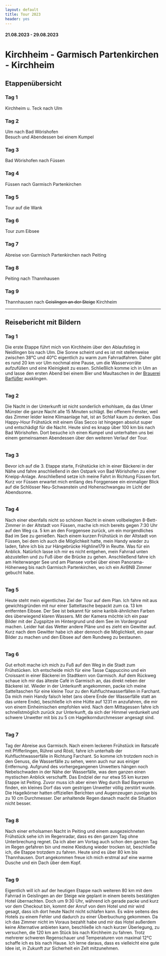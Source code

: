 ```yaml
---
layout: default
title: Tour 2023
header: yes
---
```


#### 21.08.2023 - 29.08.2023

# Kirchheim - Garmisch Partenkirchen - Kirchheim

## Etappenübersicht

### Tag 1

Kirchheim u. Teck nach Ulm

### Tag 2

Ulm nach Bad Wörishofen\
Besuch und Abendessen bei einem Kumpel

### Tag 3

Bad Wörishofen nach Füssen

### Tag 4

Füssen nach Garmisch Partenkirchen

### Tag 5

Tour auf die Wank

### Tag 6

Tour zum Eibsee

### Tag 7

Abreise von Garmisch Partenkirchen nach Peiting

### Tag 8

Peiting nach Thannhausen

### Tag 9

Thannhausen nach ~~Geislingen an der Steige~~ Kirchheim

---

## Reisebericht mit Bildern

### Tag 1

Die erste Etappe führt mich von Kirchheim über den Ablaufstieg in Neidlingen bis nach Ulm. Die Sonne scheint und es ist mit stellenweise zwischen 38°C und 40°C eigentlich zu warm zum Fahrradfahren. Daher gibt es rund 20 km vor Ulm nochmal eine Pause, um die Wasservorräte aufzufüllen und eine Kleinigkeit zu essen. Schließlich komme ich in Ulm an und lasse den ersten Abend bei einem Bier und Maultaschen in der [Brauerei Barfüßer](https://www.barfuesser-brauhaus.de/standorte/standort-ulm-2/) ausklingen.

<img />

### Tag 2

Die Nacht in der Unterkunft ist nicht sonderlich erhohlsam, da das Ulmer Münster die ganze Nacht alle 15 Minuten schlägt. Bei offenem Fenster, weil das Zimmer leider keine Klimaanlage hat, ist an Schlaf kaum zu denken. Das Happy-Hour Frühstück mit einem Glas Secco ist hingegen absolut super und entschädigt für die Nacht. Heute sind es knapp über 100 km bis nach Bad Wörishofen. Dort besuche ich einen Kumpel und unterhalten uns bei einem gemeinsamen Abendessen über den weiteren Verlauf der Tour.

<img />

### Tag 3

Bevor ich auf die 3. Etappe starte, Frühstücke ich in einer Bäckerei in der Nähe und fahre anschließend in den Ostpark von Bad Wörishofen zu einer Kneipp-Anlage. Anschließend setze ich meine Fahrt in Richtung Füssen fort. Kurz vor Füssen erwartet mich entlang des Forggensee ein einmaliger Blick auf die Schlösser Neu-Schwanstein und Hohenschwangau im Licht der Abendsonne.

<img />

### Tag 4

Nach einer ebenfalls nicht so schönen Nacht in einem vollbelegten 8-Bett-Zimmer in der Altstadt von Füssen, mache ich mich bereits gegen 7:30 Uhr auf den Weg ca. 5 km an den Forggensee zurück, um ein morgendliches Bad im See zu genießen. Nach einem kurzen Frühstück in der Altstadt von Füssen, bei dem ich auch die Möglichkeit hatte, mein Handy wieder zu laden, fahre ich bis zur Hängebrücke Highline179 in Reutte. Was für ein Anblick. Natürlich lasse ich mir es nicht entgehen, mein Fahrrad unten abzustellen und zu Fuß über die Brücke zu gehen. Anschließend fahre ich am Heiterwanger See und am Plansee vorbei über einen Panorama-Höhenweg bis nach Garmisch Partenkirchen, wo ich ein AirBNB Zimmer gebucht habe.

<img />

### Tag 5

Heute steht mein eigentliches Ziel der Tour auf dem Plan. Ich fahre mit aus gewichtsgründen mit nur einer Satteltasche bepackt zum ca. 13 km entfernten Eibsee. Der See ist bekannt für seine karibik-ähnlichen Farben des überwiegend klaren Wassers. Mit der Kamera möchte ich ein paar Bilder mit der Zugspitze im Hintergrund und dem See im Vordergrund machen. Leider hat das Wetter andere Pläne und es zieht ein Gewitter auf. Kurz nach dem Gewitter habe ich aber dennoch die Möglichkeit, ein paar Bilder zu machen und den Eibsee auf dem Rundweg zu bestaunen.

<img />

### Tag 6

Gut erholt mache ich mich zu Fuß auf den Weg in die Stadt zum Frühstücken. Ich entscheide mich für eine Tasse Cappuccino und ein Croissant in einer Bäckerei im Stadtkern von Garmisch. Auf dem Rückweg schaue ich mir das älteste Café in Garmisch an, das direkt neben der Bäckerei ist. Wieder in der Unterkunft angekommen, packe ich meine Satteltaschen für eine kleine Tour zu den Kuhfluchtwasserfällen in Farchant. Da mich mein Handy falsch leitet (ans obere Ende der Wasserfälle statt an das untere Ende), beschließe ich eine Hütte auf 1231 m anzufahren, die mir von einem Einheimischen empfohlen wird. Nach dem Mittagessen fahre ich schnellstmöglich zurück zur Unterkunft, da sich der Himmel verdunkelt und schwere Unwetter mit bis zu 5 cm Hagelkorndurchmesser angesagt sind.

<img />

### Tag 7

Tag der Abreise aus Garmisch. Nach einem leckeren Frühstück im Ratscafé mit Pfifferlingen, Rührei und Rösti, fahre ich unterhalb der Kuhfluchtwasserfälle in Richtung Farchant. So komme ich trotzdem noch in den Genuss, die Wasserfälle zu sehen, wenn auch nur aus einiger Entfernung. Aufgrund des vorhergegangenen Unwetters hängen noch Nebelschwaden in der Nähe der Wasserfälle, was dem ganzen einen mystischen Anblick verschafft. Das Endziel der nur etwa 55 km kurzen Etappe ist Peiting. Zuvor muss ich aber einen Weg durch Bad Bayersoien finden, ein kleines Dorf das vom gestrigen Unwetter völlig zerstört wurde. Die Hagelkörner hatten offiziellen Berichten und Augenzeugen zuvolge bis zu 10 cm Durchmesser. Der anhaltende Regen danach macht die Situation nicht besser.

<img />

### Tag 8

Nach einer erholsamen Nacht in Peiting und einem ausgezeichneten Frühstück sehe ich im Regenradar, dass es den ganzen Tag ohne Unterbrechung regnet. Da ich aber am Vortag auch schon den ganzen Tag im Regen gefahren bin und meine Kleidung wieder trocken ist, beschließe ich, die Etappe trotzdem zu fahren. Heute sind es über 80 km bis Thannhausen. Dort angekommen freue ich mich erstmal auf eine warme Dusche und ein Dach über dem Kopf.

<img />

### Tag 9

Eigentlich will ich auf der heutigen Etappe nach weiteren 80 km mit dem Fahrrad in Geislingen an der Steige wie geplant in einem bereits bestätigten Hotel übernachten. Doch um 9:30 Uhr, während ich gerade packe und kurz vor dem Checkout bin, kommt der Anruf von dem Hotel und mir wird gesagt, dass ich dort heute Nacht nicht schlafen kann. Es wäre seitens des Hotels zu einem Fehler und dadurch zu einer Überbuchung gekommen. Da ich das Zimmer nicht im Voraus bezahlt habe und mir das Hotel außerdem keine Alternative anbieten kann, beschließe ich nach kurzer Überlegung, zu versuchen, die 120 km am Stück bis nach Kirchheim zu fahren. Trotz mehrerer schweren Regenschauer und Temperaturen von maximal 12°C schaffe ich es bis nach Hause. Ich lerne daraus, dass es vielleicht eine gute Idee ist, in Zukunft zur Sicherheit ein Zelt mitzunehmen.

<img />